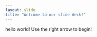 ```yaml
---
layout: slide
title: "Welcome to our slide deck!"
---
```

hello world!
Use the right arrow to begin!
